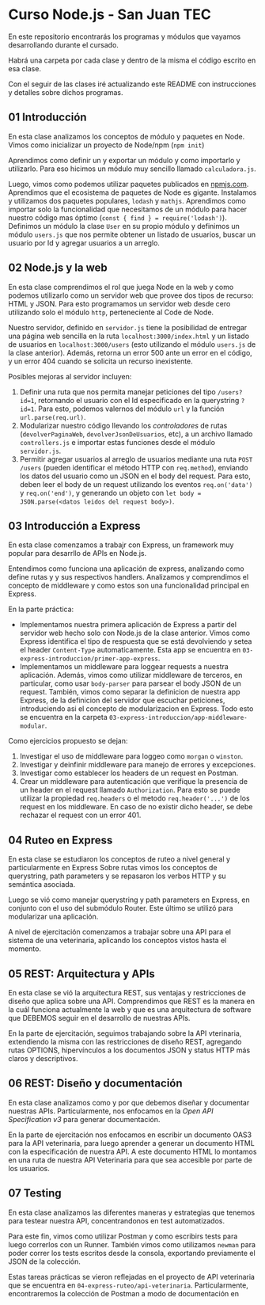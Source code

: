 # Curso Node.js - San Juan TEC
En este repositorio encontrarás los programas y módulos que vayamos desarrollando durante el cursado. 

Habrá una carpeta por cada clase y dentro de la misma el código escrito en esa clase. 

Con el seguir de las clases iré actualizando este README con instrucciones y detalles sobre dichos programas.

## 01 Introducción
En esta clase analizamos los conceptos de módulo y paquetes en Node. Vimos como inicializar un proyecto de Node/npm (`npm init`)

Aprendimos como definir un y exportar un módulo y como importarlo y utilizarlo. Para eso hicimos un módulo muy sencillo llamado `calculadora.js`.

Luego, vimos como podemos utilizar paquetes publicados en [npmjs.com](npmjs.com). Aprendimos que el ecosistema de paquetes de Node es gigante. Instalamos y utilizamos dos paquetes populares, `lodash` y `mathjs`. Aprendimos como importar solo la funcionalidad que necesitamos de un módulo para hacer nuestro código mas óptimo (`const { find } = require('lodash')`). Definimos un módulo la clase `User` en su propio módulo y definimos un módulo `users.js` que nos permite obtener un listado de usuarios, buscar un usuario por Id y agregar usuarios a un arreglo.

## 02 Node.js y la web
En esta clase comprendimos el rol que juega Node en la web y como podemos utilizarlo como un servidor web que provee dos tipos de recurso: HTML y JSON. Para esto programamos un servidor web desde cero utilizando solo el módulo `http`, perteneciente al Code de Node.

Nuestro servidor, definido en `servidor.js` tiene la posibilidad de entregar una página web sencilla en la ruta `localhost:3000/index.html` y un listado de usuarios en `localhost:3000/users` (esto utilizando el módulo `users.js` de la clase anterior). Además, retorna un error 500 ante un error en el código, y un error 404 cuando se solicita un recurso inexistente.

Posibles mejoras al servidor incluyen:
1. Definir una ruta que nos permita manejar peticiones del tipo `/users?id=1`, retornando el usuario con el Id especificado en la querystring `?id=1`. Para esto, podemos valernos del módulo `url` y la función `url.parse(req.url)`.
2. Modularizar nuestro código llevando los _controladores_ de rutas (`devolverPaginaWeb`, `devolverJsonDeUsuarios`, etc), a un archivo llamado `controllers.js` e importar estas funciones desde el módulo `servidor.js`.
3. Permitir agregar usuarios al arreglo de usuarios mediante una ruta `POST /users` (pueden identificar el método HTTP con `req.method`), enviando los datos del usuario como un JSON en el body del request. Para esto, deben leer el body de un request utilizando los eventos `req.on('data')` y `req.on('end')`, y generando un objeto con `let body = JSON.parse(<datos leidos del request body>)`. 

## 03 Introducción a Express
En esta clase comenzamos a trabajr con Express, un framework muy popular para desarrllo de APIs en Node.js.

Entendimos como funciona una aplicación de express, analizando como define rutas y y sus respectivos handlers. Analizamos y comprendimos el concepto de middleware y como estos son una funcionalidad principal en Express.

En la parte práctica: 

- Implementamos nuestra primera aplicación de Express a partir del servidor web hecho solo con Node.js de la clase anterior. Vimos como Express identifica el tipo de respuesta que se está devolviendo y setea el header `Content-Type` automaticamente. Esta app se encuentra en `03-express-introduccion/primer-app-express`.
- Implementamos un middleware para loggear requests a nuestra aplicación. Además, vimos como utilizar middleware de terceros, en particular, como usar `body-parser` para parsear el body JSON de un request. También, vimos como separar la definicion de nuestra app Express, de la definicion del servidor que escuchar peticiones, introduciendo asi el concepto de modularizacion en Express. Todo esto se encuentra en la carpeta `03-express-introduccion/app-middleware-modular`.

Como ejercicios propuesto se dejan:
1. Investigar el uso de middleware para loggeo como `morgan` o `winston`.
2. Investigar y deinfinir middleware para manejo de errores y excepciones.
3. Investigar como establecer los headers de un request en Postman.
4. Crear un middleware para autenticación que verifique la presencia de un header en el request llamado `Authorization`. Para esto se puede utilizar la propiedad `req.headers` o el metodo `req.header('...')` de los request en los middleware. En caso de no existir dicho header, se debe rechazar el request con un error 401. 

## 04 Ruteo en Express
En esta clase se estudiaron los conceptos de ruteo a nivel general y particularmente en Express
Sobre rutas vimos los conceptos de querystring, path parameters y se repasaron los verbos HTTP y su semántica asociada. 

Luego se vió como manejar querystring y path parameters en Express, en conjunto con el uso del submódulo Router. Este último se utilizó para modularizar una aplicación. 

A nivel de ejercitación comenzamos a trabajar sobre una API para el sistema de una veterinaria, aplicando los conceptos vistos hasta el momento.

## 05 REST: Arquitectura y APIs
En esta clase se vió la arquitectura REST, sus ventajas y restricciones de diseño que aplica sobre una API. Comprendimos que REST es la manera en la cuál funciona actualmente la web y que es una arquitectura de software que DEBEMOS seguir en el desarrollo de nuestras APIs.

En la parte de ejercitación, seguimos trabajando sobre la API vterinaria, extendiendo la misma con las restricciones de diseño REST, agregando rutas OPTIONS, hipervínculos a los documentos JSON y status  HTTP más claros y descriptivos.

## 06 REST: Diseño y documentación
En esta clase analizamos como y por que debemos diseñar y documentar nuestras APIs. Particularmente, nos enfocamos en la _Open API Specification v3_ para generar documentación.

En la parte de ejercitación nos enfocamos en escribir un documento OAS3 para la API veterinaria, para luego aprender a generar un documento HTML con la especificación de nuestra API. A este documento HTML lo montamos en una ruta de nuestra API Veterinaria para que sea accesible por parte de los usuarios.

## 07 Testing
En esta clase analizamos las diferentes maneras y estrategias que tenemos para testear nuestra API, concentrandonos en test automatizados.

Para este fin, vimos como utilizar Postman y como escribirs tests para luego correrlos con un Runner. También vimos como utilizamos `newman` para poder correr los tests escritos desde la consola, exportando previamente el JSON de la colección.

Estas tareas prácticas se vieron reflejadas en el proyecto de API veterinaria que se encuentra en `04-express-ruteo/api-veterinaria`. Particularmente, encontraremos la colección de Postman a modo de documentación en 